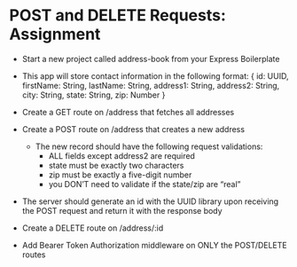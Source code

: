 # POST and DELETE Requests: Assignment

- Start a new project called address-book from your Express Boilerplate
- This app will store contact information in the following format:
  {
  id: UUID,
  firstName: String,
  lastName: String,
  address1: String,
  address2: String,
  city: String,
  state: String,
  zip: Number
  }
- Create a GET route on /address that fetches all addresses

- Create a POST route on /address that creates a new address

  - The new record should have the following request validations:
    - ALL fields except address2 are required
    - state must be exactly two characters
    - zip must be exactly a five-digit number
    - you DON’T need to validate if the state/zip are “real”

- The server should generate an id with the UUID library upon receiving the POST request and return it with the response body

- Create a DELETE route on /address/:id

- Add Bearer Token Authorization middleware on ONLY the POST/DELETE routes
